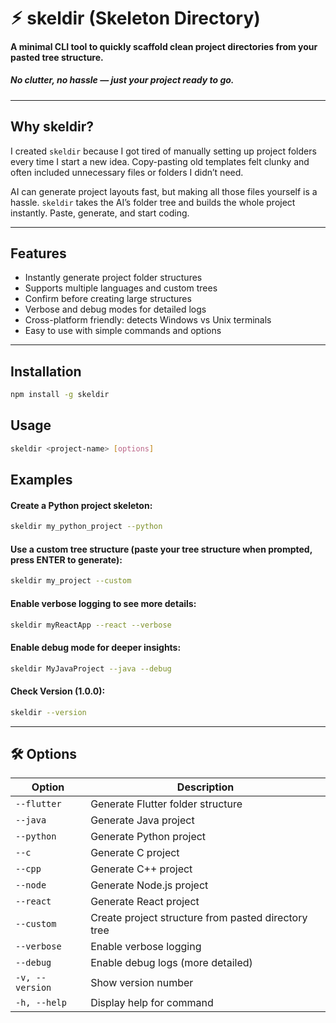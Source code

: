 # ⚡︎ skeldir (Skeleton Directory)

#### A minimal CLI tool to quickly scaffold clean project directories from your pasted tree structure.  
##### No clutter, no hassle — just your project ready to go.

---

## Why skeldir?

I created `skeldir` because I got tired of manually setting up project folders every time I start a new idea. Copy-pasting old templates felt clunky and often included unnecessary files or folders I didn’t need.

AI can generate project layouts fast, but making all those files yourself is a hassle. `skeldir` takes the AI’s folder tree and builds the whole project instantly. Paste, generate, and start coding.

---

## Features

- Instantly generate project folder structures  
- Supports multiple languages and custom trees  
- Confirm before creating large structures  
- Verbose and debug modes for detailed logs  
- Cross-platform friendly: detects Windows vs Unix terminals  
- Easy to use with simple commands and options  

---

## Installation

```bash
npm install -g skeldir
```
## Usage
```bash
skeldir <project-name> [options]
```

## Examples
#### Create a Python project skeleton:
```bash
skeldir my_python_project --python
```

#### Use a custom tree structure (paste your tree structure when prompted, press ENTER to generate):
```bash
skeldir my_project --custom
```

#### Enable verbose logging to see more details:
```bash
skeldir myReactApp --react --verbose
```
#### Enable debug mode for deeper insights:
```bash
skeldir MyJavaProject --java --debug
```
#### Check Version (1.0.0):
```bash
skeldir --version
```

---

## 🛠️ Options

| Option          | Description                                         |
| --------------- | --------------------------------------------------- |
| `--flutter`     | Generate Flutter folder structure                   |
| `--java`        | Generate Java project                               |
| `--python`      | Generate Python project                             |
| `--c`           | Generate C project                                  |
| `--cpp`         | Generate C++ project                                |
| `--node`        | Generate Node.js project                            |
| `--react`       | Generate React project                              |
| `--custom`      | Create project structure from pasted directory tree |
| `--verbose`     | Enable verbose logging                              |
| `--debug`       | Enable debug logs (more detailed)                   |
| `-v, --version` | Show version number                                 |
| `-h, --help`    | Display help for command                            |


